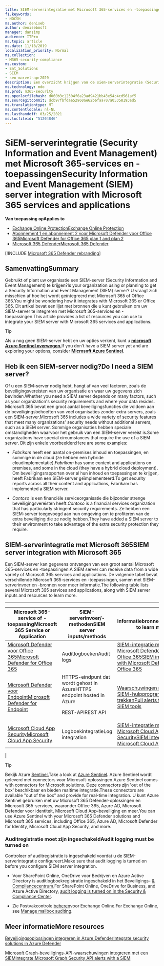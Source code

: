 ```yaml
---
title: SIEM-serverintegratie met Microsoft 365-services en -toepassingen
f1.keywords:
- NOCSH
ms.author: deniseb
author: denisebmsft
manager: dansimp
audience: ITPro
ms.topic: article
ms.date: 11/18/2019
localization_priority: Normal
ms.collection:
- M365-security-compliance
ms.custom:
- Ent_Solutions
- SIEM
- seo-marvel-apr2020
description: Een overzicht krijgen van de siem-serverintegratie (Security Information and Event Management) met uw Microsoft 365-cloudservices en -toepassingen
ms.technology: mdo
ms.prod: m365-security
ms.openlocfilehash: d060b3c12304f6a23ad9421bb43e54c4cd561af5
ms.sourcegitcommit: dcb97fbfdae52960ae62b6faa707a05358193ed5
ms.translationtype: MT
ms.contentlocale: nl-NL
ms.lasthandoff: 03/25/2021
ms.locfileid: "51204846"
---
```

# <a name="security-information-and-event-management-siem-server-integration-with-microsoft-365-services-and-applications"></a><span data-ttu-id="561f0-103">SiEM-serverintegratie (Security Information and Event Management) met Microsoft 365-services en -toepassingen</span><span class="sxs-lookup"><span data-stu-id="561f0-103">Security Information and Event Management (SIEM) server integration with Microsoft 365 services and applications</span></span>

<span data-ttu-id="561f0-104">**Van toepassing op**</span><span class="sxs-lookup"><span data-stu-id="561f0-104">**Applies to**</span></span>
- [<span data-ttu-id="561f0-105">Exchange Online Protection</span><span class="sxs-lookup"><span data-stu-id="561f0-105">Exchange Online Protection</span></span>](exchange-online-protection-overview.md)
- [<span data-ttu-id="561f0-106">Abonnement 1 en abonnement 2 voor Microsoft Defender voor Office 365</span><span class="sxs-lookup"><span data-stu-id="561f0-106">Microsoft Defender for Office 365 plan 1 and plan 2</span></span>](defender-for-office-365.md)
- [<span data-ttu-id="561f0-107">Microsoft 365 Defender</span><span class="sxs-lookup"><span data-stu-id="561f0-107">Microsoft 365 Defender</span></span>](../defender/microsoft-365-defender.md)

[!INCLUDE [Microsoft 365 Defender rebranding](../includes/microsoft-defender-for-office.md)]

## <a name="summary"></a><span data-ttu-id="561f0-108">Samenvatting</span><span class="sxs-lookup"><span data-stu-id="561f0-108">Summary</span></span>

<span data-ttu-id="561f0-109">Gebruikt of plant uw organisatie een SIEM-server (Security Information and Event Management) te krijgen?</span><span class="sxs-lookup"><span data-stu-id="561f0-109">Is your organization using or planning to get a Security Information and Event Management (SIEM) server?</span></span> <span data-ttu-id="561f0-110">U vraagt zich misschien af hoe het wordt geïntegreerd met Microsoft 365 of Office 365.</span><span class="sxs-lookup"><span data-stu-id="561f0-110">You might be wondering how it integrates with Microsoft 365 or Office 365.</span></span> <span data-ttu-id="561f0-111">Dit artikel bevat een lijst met bronnen die u kunt gebruiken om uw SIEM-server te integreren met Microsoft 365-services en -toepassingen.</span><span class="sxs-lookup"><span data-stu-id="561f0-111">This article provides a list of resources you can use to integrate your SIEM server with Microsoft 365 services and applications.</span></span>

> [!TIP]
> <span data-ttu-id="561f0-112">Als u nog geen SIEM-server hebt en uw opties verkent, kunt u **[microsoft Azure Sentinel overwegen.](/azure/sentinel/overview)**</span><span class="sxs-lookup"><span data-stu-id="561f0-112">If you don't have a SIEM server yet and are exploring your options, consider **[Microsoft Azure Sentinel](/azure/sentinel/overview)**.</span></span>

## <a name="do-i-need-a-siem-server"></a><span data-ttu-id="561f0-113">Heb ik een SIEM-server nodig?</span><span class="sxs-lookup"><span data-stu-id="561f0-113">Do I need a SIEM server?</span></span>

<span data-ttu-id="561f0-114">Of u een SIEM-server nodig hebt, hangt af van veel factoren, zoals de beveiligingsvereisten van uw organisatie en waar uw gegevens zich bevinden.</span><span class="sxs-lookup"><span data-stu-id="561f0-114">Whether you need a SIEM server depends on many factors, such as your organization's security requirements and where your data resides.</span></span> <span data-ttu-id="561f0-115">Microsoft 365 bevat een groot aantal beveiligingsfuncties die voldoen aan de beveiligingsbehoeften van veel organisaties zonder extra servers, zoals een SIEM-server.</span><span class="sxs-lookup"><span data-stu-id="561f0-115">Microsoft 365 includes a wide variety of security features that meet many organizations' security needs without additional servers, such as a SIEM server.</span></span> <span data-ttu-id="561f0-116">Sommige organisaties hebben speciale omstandigheden waarvoor het gebruik van een SIEM-server vereist is.</span><span class="sxs-lookup"><span data-stu-id="561f0-116">Some organizations have special circumstances that require the use of a SIEM server.</span></span> <span data-ttu-id="561f0-117">Dit zijn enkele voorbeelden:</span><span class="sxs-lookup"><span data-stu-id="561f0-117">Here are some examples:</span></span>

- <span data-ttu-id="561f0-118">*Fabrikam* heeft een aantal on-premises inhoud en toepassingen, en sommige in de cloud (ze hebben een hybride cloudimplementatie).</span><span class="sxs-lookup"><span data-stu-id="561f0-118">*Fabrikam* has some content and applications on premises, and some in the cloud (they have a hybrid cloud deployment).</span></span> <span data-ttu-id="561f0-119">Om beveiligingsrapporten over al hun inhoud en toepassingen te krijgen, heeft Fabrikam een SIEM-server geïmplementeerd.</span><span class="sxs-lookup"><span data-stu-id="561f0-119">To get security reports across all their content and applications, Fabrikam has implemented a SIEM server.</span></span>

- <span data-ttu-id="561f0-120">*Contoso* is een financiële serviceorganisatie die bijzonder strenge beveiligingsvereisten heeft.</span><span class="sxs-lookup"><span data-stu-id="561f0-120">*Contoso* is a financial services organization that has particularly stringent security requirements.</span></span> <span data-ttu-id="561f0-121">Ze hebben een SIEM-server toegevoegd aan hun omgeving om te profiteren van de extra beveiliging die ze nodig hebben.</span><span class="sxs-lookup"><span data-stu-id="561f0-121">They have added a SIEM server to their environment to take advantage of the extra security protection they require.</span></span>

## <a name="siem-server-integration-with-microsoft-365"></a><span data-ttu-id="561f0-122">SIEM-serverintegratie met Microsoft 365</span><span class="sxs-lookup"><span data-stu-id="561f0-122">SIEM server integration with Microsoft 365</span></span>

<span data-ttu-id="561f0-123">Een SIEM-server kan gegevens ontvangen van een groot aantal Microsoft 365-services en -toepassingen.</span><span class="sxs-lookup"><span data-stu-id="561f0-123">A SIEM server can receive data from a wide variety of Microsoft 365 services and applications.</span></span> <span data-ttu-id="561f0-124">De volgende tabel bevat verschillende Microsoft 365-services en -toepassingen, samen met SIEM-serverinvoer en -bronnen voor meer informatie.</span><span class="sxs-lookup"><span data-stu-id="561f0-124">The following table lists several Microsoft 365 services and applications, along with SIEM server inputs and resources to learn more.</span></span>

****

|<span data-ttu-id="561f0-125">Microsoft 365-service of -toepassing</span><span class="sxs-lookup"><span data-stu-id="561f0-125">Microsoft 365 Service or Application</span></span>|<span data-ttu-id="561f0-126">SIEM-serverinvoer/-methoden</span><span class="sxs-lookup"><span data-stu-id="561f0-126">SIEM server inputs/methods</span></span>|<span data-ttu-id="561f0-127">Informatiebronnen</span><span class="sxs-lookup"><span data-stu-id="561f0-127">Resources to learn more</span></span>|
|---|---|---|
|[<span data-ttu-id="561f0-128">Microsoft Defender voor Office 365</span><span class="sxs-lookup"><span data-stu-id="561f0-128">Microsoft Defender for Office 365</span></span>](defender-for-office-365.md)|<span data-ttu-id="561f0-129">Auditlogboeken</span><span class="sxs-lookup"><span data-stu-id="561f0-129">Audit logs</span></span>|[<span data-ttu-id="561f0-130">SIEM-integratie met Microsoft Defender voor Office 365</span><span class="sxs-lookup"><span data-stu-id="561f0-130">SIEM integration with Microsoft Defender for Office 365</span></span>](siem-integration-with-office-365-ti.md)|
|[<span data-ttu-id="561f0-131">Microsoft Defender voor Endpoint</span><span class="sxs-lookup"><span data-stu-id="561f0-131">Microsoft Defender for Endpoint</span></span>](https://docs.microsoft.com/windows/security/threat-protection/)|<span data-ttu-id="561f0-132">HTTPS-eindpunt dat wordt gehost in Azure</span><span class="sxs-lookup"><span data-stu-id="561f0-132">HTTPS endpoint hosted in Azure</span></span> <p> <span data-ttu-id="561f0-133">REST-API</span><span class="sxs-lookup"><span data-stu-id="561f0-133">REST API</span></span>|[<span data-ttu-id="561f0-134">Waarschuwingen naar uw SIEM-hulpprogramma's trekken</span><span class="sxs-lookup"><span data-stu-id="561f0-134">Pull alerts to your SIEM tools</span></span>](../defender-endpoint/configure-siem.md)|
|[<span data-ttu-id="561f0-135">Microsoft Cloud App Security</span><span class="sxs-lookup"><span data-stu-id="561f0-135">Microsoft Cloud App Security</span></span>](/cloud-app-security/what-is-cloud-app-security)|<span data-ttu-id="561f0-136">Logboekintegratie</span><span class="sxs-lookup"><span data-stu-id="561f0-136">Log integration</span></span>|[<span data-ttu-id="561f0-137">SIEM-integratie met Microsoft Cloud App Security</span><span class="sxs-lookup"><span data-stu-id="561f0-137">SIEM integration with Microsoft Cloud App Security</span></span>](/cloud-app-security/siem)|
|

> [!TIP]
> <span data-ttu-id="561f0-138">Bekijk Azure [Sentinel.](/azure/sentinel/overview)</span><span class="sxs-lookup"><span data-stu-id="561f0-138">Take a look at [Azure Sentinel](/azure/sentinel/overview).</span></span> <span data-ttu-id="561f0-139">Azure Sentinel wordt geleverd met connectors voor Microsoft-oplossingen.</span><span class="sxs-lookup"><span data-stu-id="561f0-139">Azure Sentinel comes with connectors for Microsoft solutions.</span></span> <span data-ttu-id="561f0-140">Deze connectors zijn 'out of the box' beschikbaar en bieden realtime integratie.</span><span class="sxs-lookup"><span data-stu-id="561f0-140">These connectors are available "out of the box" and provide for real-time integration.</span></span> <span data-ttu-id="561f0-141">U kunt Azure Sentinel gebruiken met uw Microsoft 365 Defender-oplossingen en Microsoft 365-services, waaronder Office 365, Azure AD, Microsoft Defender voor identiteit, Microsoft Cloud App-beveiliging en meer.</span><span class="sxs-lookup"><span data-stu-id="561f0-141">You can use Azure Sentinel with your Microsoft 365 Defender solutions and Microsoft 365 services, including Office 365, Azure AD, Microsoft Defender for Identity, Microsoft Cloud App Security, and more.</span></span>

### <a name="audit-logging-must-be-turned-on"></a><span data-ttu-id="561f0-142">Auditregistratie moet zijn ingeschakeld</span><span class="sxs-lookup"><span data-stu-id="561f0-142">Audit logging must be turned on</span></span>

<span data-ttu-id="561f0-143">Controleer of auditregistratie is ingeschakeld voordat u de SIEM-serverintegratie configureert.</span><span class="sxs-lookup"><span data-stu-id="561f0-143">Make sure that audit logging is turned on before you configure SIEM server integration.</span></span>

- <span data-ttu-id="561f0-144">Voor SharePoint Online, OneDrive voor Bedrijven en Azure Active Directory is auditlogboekregistratie ingeschakeld in het Beveiligings- [& Compliancecentrum.](../../compliance/turn-audit-log-search-on-or-off.md)</span><span class="sxs-lookup"><span data-stu-id="561f0-144">For SharePoint Online, OneDrive for Business, and Azure Active Directory, [audit logging is turned on in the Security & Compliance Center](../../compliance/turn-audit-log-search-on-or-off.md).</span></span>

- <span data-ttu-id="561f0-145">Zie Postvakcontrole [beheren](../../compliance/enable-mailbox-auditing.md)voor Exchange Online.</span><span class="sxs-lookup"><span data-stu-id="561f0-145">For Exchange Online, see [Manage mailbox auditing](../../compliance/enable-mailbox-auditing.md).</span></span>

## <a name="more-resources"></a><span data-ttu-id="561f0-146">Meer informatie</span><span class="sxs-lookup"><span data-stu-id="561f0-146">More resources</span></span>

[<span data-ttu-id="561f0-147">Beveiligingsoplossingen integreren in Azure Defender</span><span class="sxs-lookup"><span data-stu-id="561f0-147">Integrate security solutions in Azure Defender</span></span>](/azure/security-center/security-center-partner-integration#exporting-data-to-a-siem)

[<span data-ttu-id="561f0-148">Microsoft Graph-beveiligings-API-waarschuwingen integreren met een SIEM</span><span class="sxs-lookup"><span data-stu-id="561f0-148">Integrate Microsoft Graph Security API alerts with a SIEM</span></span>](/graph/security-integration)